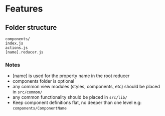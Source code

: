 # Features

## Folder structure

```
components/
index.js
actions.js
[name].reducer.js
```

### Notes
- [name] is used for the property name in the root reducer
- components folder is optional
- any common view modules (styles, components, etc) should be placed in `src/common/`
- any common functionality should be placed in `src/lib/`
- Keep component definitions flat, no deeper than one level e.g: `components/ComponentName`
